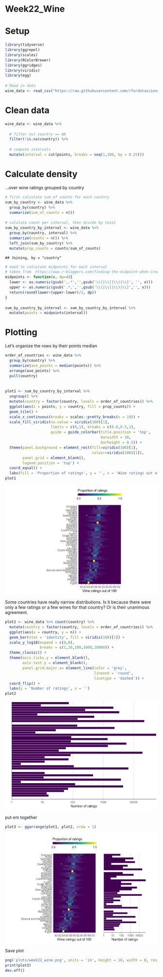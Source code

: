 Week22\_Wine
================

# Setup

``` r
library(tidyverse)
library(ggrepel)
library(scales)
library(RColorBrewer)
library(ggridges)
library(viridis)
library(egg)

# Read in data
wine_data <- read_csv("https://raw.githubusercontent.com/rfordatascience/tidytuesday/master/data/2019/2019-05-28/winemag-data-130k-v2.csv")
```

# Clean data

``` r
wine_data <- wine_data %>%
  
  # filter out country == NA
  filter(!is.na(country)) %>%

  # compute intervals
  mutate(interval = cut(points, breaks = seq(1,100, by = 0.25))) 
```

# Calculate density

…over wine ratings grouped by country

``` r
# first calculate sum of counts for each coutnry
sum_by_country <- wine_data %>%
  group_by(country) %>%
  summarize(sum_of_counts = n()) 

# calulate count per interval, then divide by total
sum_by_country_by_interval <- wine_data %>%
  group_by(country, interval) %>%
  summarize(counts = n()) %>%
  left_join(sum_by_country) %>%
  mutate(prop_counts = counts/sum_of_counts) 
```

    ## Joining, by = "country"

``` r
# need to calculate midpoints for each interval
# taken from  https://www.r-bloggers.com/finding-the-midpoint-when-creating-intervals/
midpoints <- function(x, dp=4){
  lower <- as.numeric(gsub(',.*','',gsub('\\(|\\[|\\)|\\]', '', x)))
  upper <- as.numeric(gsub('.*,','',gsub('\\(|\\[|\\)|\\]','', x)))
  return(round(lower+(upper-lower)/2, dp))
}
  
sum_by_country_by_interval <- sum_by_country_by_interval %>%
  mutate(points = midpoints(interval))
```

# Plotting

Let’s organize the rows by their points median

``` r
order_of_countries <- wine_data %>%
  group_by(country) %>%
  summarize(ave_points = median(points)) %>%
  arrange(ave_points) %>%
  pull(country)


plot1 <- sum_by_country_by_interval %>%
  ungroup() %>%
  mutate(country = factor(country, levels = order_of_countries)) %>%
  ggplot(aes(x = points, y = country, fill = prop_counts)) +
  geom_tile() +
  scale_x_continuous(breaks = scales::pretty_breaks(n = 10)) +
  scale_fill_viridis(na.value = viridis(100)[1],
                     limits = c(0,1), breaks = c(0.0,0.5,1), 
                     guide = guide_colorbar(title.position = 'top',
                                            barwidth = 10,
                                            barheight = 0.5)) +
  theme(panel.background = element_rect(fill=viridis(100)[1],
                                        colour=viridis(100)[1]),
        panel.grid = element_blank(),
        legend.position = 'top') +
  coord_equal() +
  labs(fill = 'Proportion of ratings', y = '', x = 'Wine ratings out of 100')
plot1
```

![](week22_wine_files/figure-gfm/unnamed-chunk-4-1.png)<!-- -->

Some countries have really narrow distributions. Is it because there
were only a few ratings or a few wines for that country? Or is their
unanimous agreement.

``` r
plot2 <- wine_data %>% count(country) %>%
  mutate(country = factor(country, levels = order_of_countries)) %>%
  ggplot(aes(x = country, y = n)) +
  geom_bar(stat = 'identity', fill = viridis(100)[1]) +
  scale_y_log10(expand = c(0,0),
                breaks = c(1,10,100,1000,10000)) +
  theme_classic() +
  theme(axis.ticks.y = element_blank(),
        axis.text.y = element_blank(),
        panel.grid.major.x= element_line(color = 'grey', 
                                         lineend = 'round',
                                         linetype = 'dashed')) +
  coord_flip() +
  labs(y = 'Number of ratings', x = '')
plot2
```

![](week22_wine_files/figure-gfm/unnamed-chunk-5-1.png)<!-- -->

put em together

``` r
plot3 <- ggarrange(plot1, plot2, nrow = 1)
```

![](week22_wine_files/figure-gfm/unnamed-chunk-6-1.png)<!-- -->

Save
plot

``` r
png('plots/week22_wine.png', units = 'in', height = 10, width = 8, res = 300)
print(plot3)
dev.off()
```
